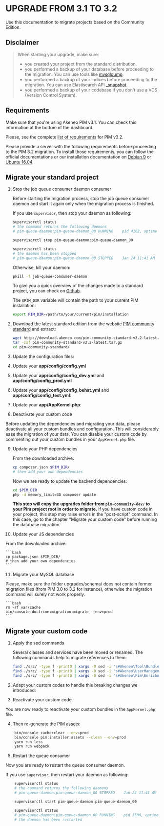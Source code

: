 # UPGRADE FROM 3.1 TO 3.2

Use this documentation to migrate projects based on the Community Edition.

## Disclaimer

> When starting your upgrade, make sure:
>  - you created your project from the standard distribution.
>  - you performed a backup of your database before proceeding to the migration. You can use tools like [mysqldump](https://dev.mysql.com/doc/refman/5.7/en/mysqldump.html).
>  - you performed a backup of your indices before proceeding to the migration. You can use Elastisearch API [_snapshot](https://www.elastic.co/guide/en/elasticsearch/reference/6.5/modules-snapshots.html).
>  - you performed a backup of your codebase if you don't use a VCS (Version Control System).

## Requirements

Make sure that you're using Akeneo PIM v3.1. You can check this information at the bottom of the dashboard.

Please, see the complete [list of requirements](https://docs.akeneo.com/3.2/install_pim/manual/system_requirements/system_requirements.html) for PIM v3.2.

Please provide a server with the following requirements before proceeding to the PIM 3.2 migration. To install those requirements, you can follow the official documentations or our installation documentation on [Debian 9](https://docs.akeneo.com/3.2/install_pim/manual/system_requirements/manual_system_installation_debian9.html) or [Ubuntu 16.04](https://docs.akeneo.com/3.2/install_pim/manual/system_requirements/system_install_ubuntu_1604.html).

## Migrate your standard project

1. Stop the job queue consumer daemon consumer

    Before starting the migration process, stop the job queue consumer daemon and start it again only when the migration process is finished.

    If you use `supervisor`, then stop your daemon as following:

    ```bash
    supervisorctl status
    # the command returns the following daemons
    # pim-queue-daemon:pim-queue-daemon_00 RUNNING    pid 4162, uptime 0:05:44

    supervisorctl stop pim-queue-daemon:pim-queue-daemon_00

    supervisorctl status
    # the daemon has been stopped
    # pim-queue-daemon:pim-queue-daemon_00 STOPPED    Jan 24 11:41 AM

    ```

    Otherwise, kill your daemon:


    ```bash
    pkill -f job-queue-consumer-daemon
    ```

    To give you a quick overview of the changes made to a standard project, you can check on [Github](https://github.com/akeneo/pim-community-standard/compare/3.1...3.2).

    The `$PIM_DIR` variable will contain the path to your current PIM installation:


    ```bash
    export PIM_DIR=/path/to/your/current/pim/installation
    ```

2. Download the latest standard edition from the website [PIM community standard](http://www.akeneo.com/download/) and extract:

    ```bash
    wget http://download.akeneo.com/pim-community-standard-v3.2-latest.tar.gz
    tar -zxf pim-community-standard-v3.2-latest.tar.gz
    cd pim-community-standard/
    ```

3. Update the configuration files:

4. Update your **app/config/config.yml**


5. Update your **app/config/config_dev.yml** and **app/config/config_prod.yml**


6. Update your **app/config/config_behat.yml** and **app/config/config_test.yml**:


7. Update your **app/AppKernel.php**:

8. Deactivate your custom code

Before updating the dependencies and migrating your data, please deactivate all your custom bundles and configuration. This will considerably ease the migration of your data. You can disable your custom code by commenting out your custom bundles in your `AppKernel.php` file.

9. Update your PHP dependencies

   From the downloaded archive:

    ```bash
    cp composer.json $PIM_DIR/
    # then add your own dependencies
    ```
    Now we are ready to update the backend dependencies:

    ```bash
    cd $PIM_DIR
    php -d memory_limit=3G composer update
    ```

     **This step will copy the upgrades folder from `pim-community-dev/` to your Pim project root in order to migrate.**
    If you have custom code in your project, this step may raise errors in the "post-script" command.
    In this case, go to the chapter "Migrate your custom code" before running the database migration.

10. Update your JS dependencies

   From the downloaded archive:

    ```bash
    cp package.json $PIM_DIR/
    # then add your own dependencies
    ```

11. Migrate your MySQL database

Please, make sure the folder upgrades/schema/ does not contain former migration files (from PIM 3.0 to 3.2 for instance), otherwise the migration command will surely not work properly.

    ```bash
    rm -rf var/cache
    bin/console doctrine:migration:migrate --env=prod
    ```

## Migrate your custom code

1. Apply the sed commands

   Several classes and services have been moved or renamed. The following commands help to migrate references to them:

    ```bash
    find ./src/ -type f -print0 | xargs -0 sed -i 's#Akeneo\Tool\Bundle\VersioningBundle\EventSubscriber\AddVersionSubscriber#Akeneo\Tool\Bundle\VersioningBundle\EventSubscriber\AddVersionListener#g'
    find ./src/ -type f -print0 | xargs -0 sed -i 's#Akeneo\UserManagement\Bundle\EventListener\UserPreferencesSubscriber#Akeneo\UserManagement\Bundle\EventListener\UserPreferencesListener#g'
    find ./src/ -type f -print0 | xargs -0 sed -i 's#Akeneo\Pim\Enrichment\Component\Product\Factory\Value#Akeneo\Pim\Enrichment\Component\Product\Factory\Write\Value#g'

    ```

2. Adapt your custom codes to handle this breaking changes we introduced:


3. Reactivate your custom code

You are now ready to reactivate your custom bundles in the `AppKernel.php` file.

4. Then re-generate the PIM assets:

```bash
    bin/console cache:clear --env=prod
    bin/console pim:installer:assets --clean --env=prod
    yarn run less
    yarn run webpack
```

5. Restart the queue consumer

Now you are ready to restart the queue consumer daemon.

If you use `supervisor`, then restart your daemon as following:

```bash
    supervisorctl status
    # the command returns the following daemons
    # pim-queue-daemon:pim-queue-daemon_00 STOPPED    Jan 24 11:41 AM

    supervisorctl start pim-queue-daemon:pim-queue-daemon_00

    supervisorctl status
    # pim-queue-daemon:pim-queue-daemon_00 RUNNING    pid 3500, uptime 0:00:04
    # the daemon has been restarted
```
